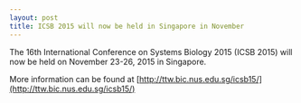 ```yaml
---
layout: post
title: ICSB 2015 will now be held in Singapore in November
---
```


The 16th International Conference on Systems Biology 2015 (ICSB 2015) will now be held on November 23-26, 2015 in Singapore.

More information can be found at [http://ttw.bic.nus.edu.sg/icsb15/](http://ttw.bic.nus.edu.sg/icsb15/)